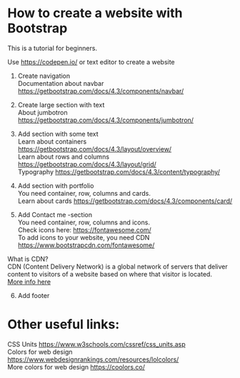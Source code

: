 # How to create a website with Bootstrap
This is a tutorial for beginners.

Use https://codepen.io/ or text editor to create a website

1. Create navigation<br>
Documentation about navbar https://getbootstrap.com/docs/4.3/components/navbar/

2. Create large section with text<br>
About jumbotron https://getbootstrap.com/docs/4.3/components/jumbotron/

3. Add section with some text<br>
Learn about containers https://getbootstrap.com/docs/4.3/layout/overview/<br>
Learn about rows and columns https://getbootstrap.com/docs/4.3/layout/grid/<br>
Typography https://getbootstrap.com/docs/4.3/content/typography/

4. Add section with portfolio<br>
You need container, row, columns and cards.<br>
Learn about cards https://getbootstrap.com/docs/4.3/components/card/

5. Add Contact me -section<br>
You need container, row, columns and icons.<br>
Check icons here: https://fontawesome.com/ <br>
To add icons to your website, you need CDN https://www.bootstrapcdn.com/fontawesome/

What is CDN?<br> 
CDN (Content Delivery Network) is a global network of servers that deliver content to visitors of a website based on where that visitor is located. <br>[More info here](https://www.wpsuperstars.net/beginners-guide-content-delivery-networks/)

6. Add footer

# Other useful links:
CSS Units https://www.w3schools.com/cssref/css_units.asp<br>
Colors for web design https://www.webdesignrankings.com/resources/lolcolors/<br>
More colors for web design https://coolors.co/